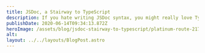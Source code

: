 ```yaml
---
title: JSDoc, a Stairway to TypeScript
description: If you hate writing JSDoc syntax, you might really love TypeScript.
publishDate: 2020-06-14T09:34:13.872Z
heroImage: /assets/blog/jsdoc-stairway-to-typescript/platinum-route-217.png
alt: 
layout: ../../layouts/BlogPost.astro
---
```


